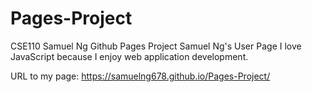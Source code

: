 # Pages-Project
CSE110 Samuel Ng Github Pages Project
Samuel Ng's User Page
I love JavaScript because I enjoy web application development.

URL to my page: https://samuelng678.github.io/Pages-Project/ 